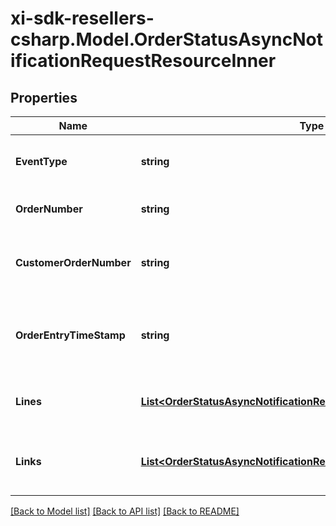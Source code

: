 # xi-sdk-resellers-csharp.Model.OrderStatusAsyncNotificationRequestResourceInner

## Properties

Name | Type | Description | Notes
------------ | ------------- | ------------- | -------------
**EventType** | **string** | The event name sent in the event request. | [optional] 
**OrderNumber** | **string** | The Ingram Micro order number. | [optional] 
**CustomerOrderNumber** | **string** | The reseller&#39;s unique PO/Order number. | [optional] 
**OrderEntryTimeStamp** | **string** | The timestamp at which the order was created. | [optional] 
**Lines** | [**List&lt;OrderStatusAsyncNotificationRequestResourceInnerLinesInner&gt;**](OrderStatusAsyncNotificationRequestResourceInnerLinesInner.md) | The line-level details for the order. | [optional] 
**Links** | [**List&lt;OrderStatusAsyncNotificationRequestResourceInnerLinksInner&gt;**](OrderStatusAsyncNotificationRequestResourceInnerLinksInner.md) | Link to Order Details for the order(s). | [optional] 

[[Back to Model list]](../README.md#documentation-for-models) [[Back to API list]](../README.md#documentation-for-api-endpoints) [[Back to README]](../README.md)

